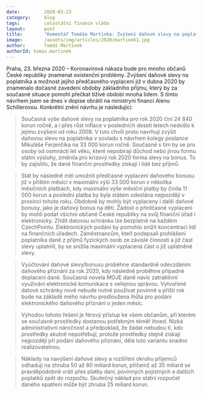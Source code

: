 ```yaml
---
date:         2020-03-23
category:     blog
tags:         celostátní finance vláda
layout:       post
title:        "Komentář Tomáše Martínka: Zvýšení daňové slevy na poplatníka a její předčasné vyplacení pomůže občanům ekonomicky ustát období epidemie"
image:        /assets/img/articles/2020/martinek1.jpg
author:       Tomáš Martínek
authorId: tomas.martinek
--- 
```



Praha, 23. března 2020 – Koronavirová nákaza bude pro mnoho občanů České republiky znamenat existenční problémy. Zvýšení daňové slevy na poplatníka a možnost jejího předčasného vyplacení již v dubna 2020 by znamenalo dočasné zavedení obdoby základního příjmu, který by za současné situace pomohl přečkat tíživé období mnoha lidem. S tímto návrhem jsem se dnes v dopise obrátil na ministryni financí Alenu Schillerovou. Konkrétní znění návrhu je následující:

> Současná výše daňové slevy na poplatníka pro rok 2020 činí 24 840 korun ročně, a i přes růst inflace v posledních deseti letech nedošlo k jejímu zvýšení od roku 2008. V tuto chvíli proto navrhuji zvýšit daňovou slevu na poplatníka v souladu s návrhem kolegy poslance Mikuláše Ferjenčíka na 33 000 korun ročně. Současně s tím by se pro osoby od osmnácti let věku, které nepobírají důchod nebo jinou formu státní výsluhy, změnila pro krizový rok 2020 forma slevy na bonus. To by zajistilo, že dané finanční prostředky získají i lidé bez příjmů.

> Stát by následně měl umožnit předčasné vyplacení daňového bonusu již v příštím měsíci v maximální výši 33 000 korun v několika měsíčních platbách, kdy maximální výše měsíční platby by činila 11 000 korun a poslední platba by byla státem odeslána nejpozději v prosinci tohoto roku. Obdobně by mohly být vyplaceny i další daňové bonusy, jako je daňový bonus na děti. Žádost o předčasné vyplacení by mohli podat všichni občané České republiky na svůj finanční úřad i elektronicky. Zřídit datovou schránku lze bezplatně na každém CzechPointu. Elektronických podání by pomohlo snížit koncentraci lidí na finančních úřadech. Zaměstnancům, kteří podepsali prohlášení poplatníka daně z příjmů fyzických osob ze závislé činnosti a již část slevy uplatnili, by se snížila maximální vyplacená část o již uplatněné slevy.

> Vyúčtování daňové slevy/bonusu proběhne standardně odevzdáním daňového přiznání za rok 2020, kdy následně proběhne případné doplacení daně. Současná novela MOJE daně navíc zatraktivní využívání elektronické komunikace s veřejnou správou. Vytvořené datové schránky nově nebude nutné používat povinně a příští rok bude na základě mého návrhu prodloužena lhůta pro podání elektronického daňového přiznání o jeden měsíc.

> Výhodou tohoto řešení je férový přístup ke všem občanům, při kterém se současně prostředky dostanou potřebným téměř ihned. Nízká administrativní náročnost a předpoklad, že žádat nebudou ti, kdo prostředky akutně nepotřebují, protože prostředky stejně získají nejpozději při podání daňového přiznání, dělá tuto variantu snadno realizovatelnou.

> Náklady na navýšení daňové slevy a rozšíření okruhu příjemců odhaduji na zhruba 50 až 60 miliard korun, přičemž až 35 miliard se pravděpodobně vrátí přes platby daní, povinných pojistných a dalších poplatků zpět do rozpočtu. Skutečný náklad pro státní rozpočet daného opatření může být zhruba 25 miliard korun.
